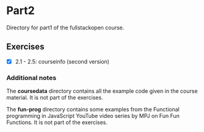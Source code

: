 # Part2

Directory for part1 of the fullstackopen course.

## Exercises

- [x] 2.1 - 2.5: courseinfo (second version)

### Additional notes

The **coursedata** directory contains all the example code given in the course material. It is not part of the exercises.

The **fun-prog** directory contains some examples from the Functional programming in JavaScript YouTube video series by MPJ on Fun Fun Functions. It is not part of the exercises.
